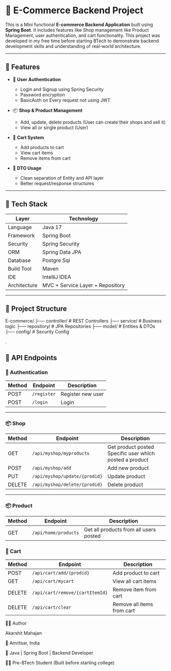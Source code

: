 # 🛒 E-Commerce Backend Project

This is a Mini functional **E-commerce Backend Application** built using **Spring Boot**. It includes features like Shop management like Product Management, user authentication, and cart functionality. This project was developed in my free time before starting BTech to demonstrate backend development skills and understanding of real-world architecture.

---

## 📌 Features

- 🔐 **User Authentication**
    - Login and Signup using Spring Security
    - Password encryption
    - BasicAuth on Every request not using JWT 

- 📦 **Shop & Product Management**
    - Add, update, delete products (User can create their shops and sell it)
    - View all or single product (User)

- 🛒 **Cart System**
    - Add products to cart
    - View cart items
    - Remove items from cart

- 📄 **DTO Usage**
    - Clean separation of Entity and API layer
    - Better request/response structures

---

## 🧰 Tech Stack

| Layer       | Technology                       |
|-------------|----------------------------------|
| Language    | Java 17                          |
| Framework   | Spring Boot                      |
| Security    | Spring Security                  |
| ORM         | Spring Data JPA                  |
| Database    | Postgre Sql                      |
| Build Tool  | Maven                            |
| IDE         | IntelliJ IDEA                    |
| Architecture| MVC + Service Layer + Repository |

---

## 📂 Project Structure

E-commerce/
├── controller/ # REST Controllers
├── service/ # Business logic
├── repository/ # JPA Repositories
├── model/ # Entities & DTOs
├── config/ # Security Config

.
## 📡 API Endpoints

### 🔐 Authentication

| Method | Endpoint             | Description       |
|--------|----------------------|-------------------|
| POST   | `/register` | Register new user |
| POST   | `/login`    | Login             |

---
### 📦 Shop
| Method | Endpoint                      | Description                                             |
|-------|-------------------------------|---------------------------------------------------------| 
| GET   | `/api/myshop/myproducts`      | Get product posted Specific user which posted a product |
| POST  | `/api/myshop/add`             | Add new product                                         |
| PUT   | `/api/myshop/update/{prodid}` | Update product                                          |
| DELETE | `/api/myshop/delete/{prodid}` | Delete product                                          |

---
### 📦 Product

| Method | Endpoint             | Description                             |
|--------|----------------------|-----------------------------------------|
| GET    | `/api/home/products` | Get all products  from all users posted |


### 🛒 Cart

| Method | Endpoint                        | Description                 |
|--------|---------------------------------|-----------------------------|
| POST   | `/api/cart/add/{prodid}`      | Add product to cart         |
| GET    | `/api/cart/mycart`              | View all cart items         |
| DELETE | `/api/cart/remove/{cartItemId}` | Remove item from cart       |
| DELETE | `/api/cart/clear`               | Remove  all items from cart |



👨‍💻 Author

Akarshit Mahajan

📍 Amritsar, India

💬 Java | Spring Boot | Backend Developer

🧑‍🎓 Pre-BTech Student (Built before starting college)

